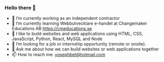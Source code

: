 ### Hello there 👋

- 🔭 I’m currently working as an independent contractor
- 🌱 I’m currently learning Webbutvecklare e-handel at Changemaker Educations AB https://cmeducations.se
- 👯 I like to build websites and web applications using HTML, CSS, JavaScript, Python, React, MySQL and Node
- 🤔 I’m looking for a job or internship opportunity (remote or onsite).
- 💬 Ask me about how we can build websites or web applications together
- 📫 How to reach me: yosephbet@hotmail.com 
